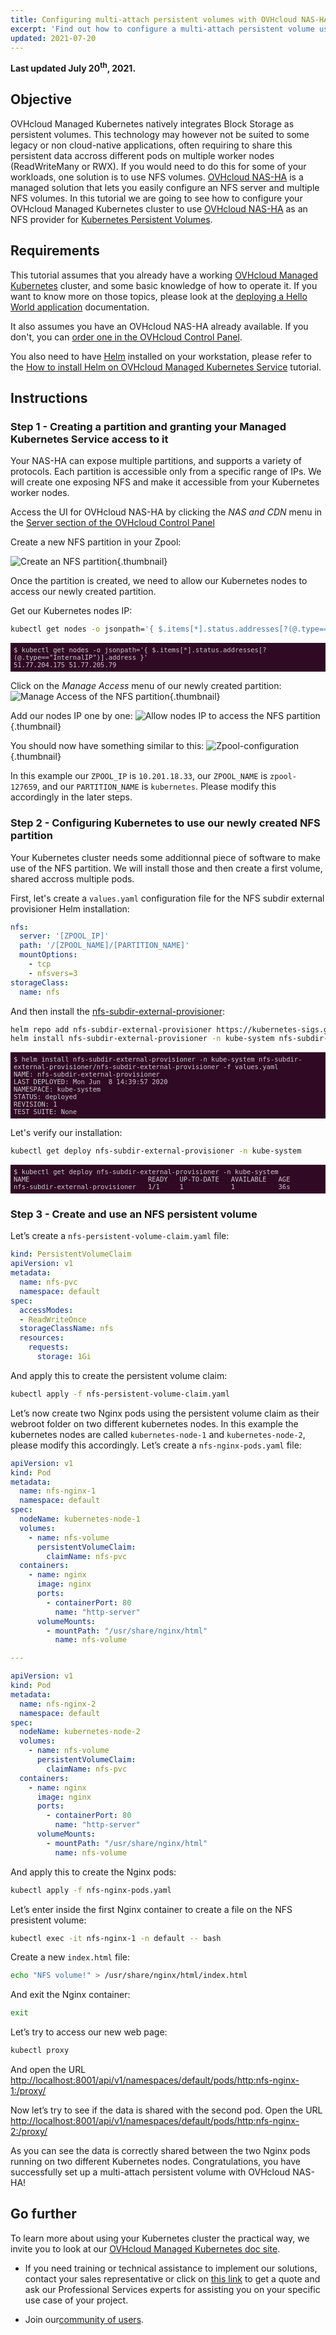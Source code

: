 ```yaml
---
title: Configuring multi-attach persistent volumes with OVHcloud NAS-HA
excerpt: 'Find out how to configure a multi-attach persistent volume using OVHcloud NAS-HA'
updated: 2021-07-20
---
```


<style>
 pre {
     font-size: 14px;
 }
 pre.console {
   background-color: #300A24;
   color: #ccc;
   font-family: monospace;
   padding: 5px;
   margin-bottom: 5px;
 }
 pre.console code {
   b   font-family: monospace !important;
   font-size: 0.75em;
   color: #ccc;
 }
 .small {
     font-size: 0.75em;
 }
</style>

**Last updated July 20<sup>th</sup>, 2021.**

## Objective

OVHcloud Managed Kubernetes natively integrates Block Storage as persistent volumes. This technology may however not be suited to some legacy or non cloud-native applications, often requiring to share this persistent data accross different pods on multiple worker nodes (ReadWriteMany or RWX). If you would need to do this for some of your workloads, one solution is to use NFS volumes. [OVHcloud NAS-HA](https://www.ovh.co.uk/nas/) is a managed solution that lets you easily configure an NFS server and multiple NFS volumes. In this tutorial we are going to see how to configure your OVHcloud Managed Kubernetes cluster to use [OVHcloud NAS-HA](https://www.ovh.co.uk/nas/) as an NFS provider for [Kubernetes Persistent Volumes](https://kubernetes.io/docs/concepts/storage/persistent-volumes/).

## Requirements

This tutorial assumes that you already have a working [OVHcloud Managed Kubernetes](https://www.ovhcloud.com/en/public-cloud/kubernetes/) cluster, and some basic knowledge of how to operate it. If you want to know more on those topics, please look at the [deploying a Hello World application](/pages/platform/kubernetes-k8s/deploying-hello-world) documentation.

It also assumes you have an OVHcloud NAS-HA already available. If you don't, you can [order one in the OVHcloud Control Panel](https://www.ovh.com/manager/dedicated/#/configuration/nas).

You also need to have [Helm](https://docs.helm.sh/) installed on your workstation, please refer to the [How to install Helm on OVHcloud Managed Kubernetes Service](/pages/platform/kubernetes-k8s/installing-helm) tutorial.

## Instructions

### Step 1 - Creating a partition and granting your Managed Kubernetes Service access to it

Your NAS-HA can expose multiple partitions, and supports a variety of protocols. Each partition is accessible only from a specific range of IPs. We will create one exposing NFS and make it accessible from your Kubernetes worker nodes.

Access the UI for OVHcloud NAS-HA by clicking the *NAS and CDN* menu in the [Server section of the OVHcloud Control Panel](https://www.ovh.com/manager/dedicated)

Create a new NFS partition in your Zpool:

![Create an NFS partition](images/create-nfs-partition.png){.thumbnail}

Once the partition is created, we need to allow our Kubernetes nodes to access our newly created partition.

Get our Kubernetes nodes IP:
```bash
kubectl get nodes -o jsonpath='{ $.items[*].status.addresses[?(@.type=="InternalIP")].address }'
```

<pre class="console"><code>$ kubectl get nodes -o jsonpath='{ $.items[*].status.addresses[?(@.type=="InternalIP")].address }'
51.77.204.175 51.77.205.79
</code></pre>

Click on the *Manage Access* menu of our newly created partition:
![Manage Access of the NFS partition](images/manage-nfs-partition-access.png){.thumbnail}

Add our nodes IP one by one:
![Allow nodes IP to access the NFS partition](images/manage-nfs-partition-access-ip.png){.thumbnail}

You should now have something similar to this:
![Zpool-configuration](images/manage-nfs-zpool.png){.thumbnail}

In this example our `ZPOOL_IP` is `10.201.18.33`, our `ZPOOL_NAME` is `zpool-127659`, and our `PARTITION_NAME` is `kubernetes`. Please modify this accordingly in the later steps.

### Step 2 - Configuring Kubernetes to use our newly created NFS partition

Your Kubernetes cluster needs some additionnal piece of software to make use of the NFS partition. We will install those and then create a first volume, shared accross multiple pods.

First, let's create a `values.yaml` configuration file for the NFS subdir external provisioner Helm installation:

```yaml
nfs:
  server: '[ZPOOL_IP]'
  path: '/[ZPOOL_NAME]/[PARTITION_NAME]'
  mountOptions:
    - tcp
    - nfsvers=3
storageClass:
  name: nfs
```

And then install the [nfs-subdir-external-provisioner](https://github.com/kubernetes-sigs/nfs-subdir-external-provisioner):

```bash
helm repo add nfs-subdir-external-provisioner https://kubernetes-sigs.github.io/nfs-subdir-external-provisioner/
helm install nfs-subdir-external-provisioner -n kube-system nfs-subdir-external-provisioner/nfs-subdir-external-provisioner -f values.yaml
```

<pre class="console"><code>$ helm install nfs-subdir-external-provisioner -n kube-system nfs-subdir-external-provisioner/nfs-subdir-external-provisioner -f values.yaml
NAME: nfs-subdir-external-provisioner
LAST DEPLOYED: Mon Jun  8 14:39:57 2020
NAMESPACE: kube-system
STATUS: deployed
REVISION: 1
TEST SUITE: None
</code></pre>

Let's verify our installation:

```bash
kubectl get deploy nfs-subdir-external-provisioner -n kube-system
```

<pre class="console"><code>$ kubectl get deploy nfs-subdir-external-provisioner -n kube-system
NAME                              READY   UP-TO-DATE   AVAILABLE   AGE
nfs-subdir-external-provisioner   1/1     1            1           36s
</code></pre>

### Step 3 - Create and use an NFS persistent volume

Let’s create a `nfs-persistent-volume-claim.yaml` file:

```yaml
kind: PersistentVolumeClaim
apiVersion: v1
metadata:
  name: nfs-pvc
  namespace: default
spec:
  accessModes:
  - ReadWriteOnce
  storageClassName: nfs
  resources:
    requests:
      storage: 1Gi
```

And apply this to create the persistent volume claim:

```bash
kubectl apply -f nfs-persistent-volume-claim.yaml
```

Let’s now create two Nginx pods using the persistent volume claim as their webroot folder on two different kubernetes nodes. In this example the kubernetes nodes are called `kubernetes-node-1` and `kubernetes-node-2`, please modify this accordingly. Let’s create a `nfs-nginx-pods.yaml` file:

```yaml
apiVersion: v1
kind: Pod
metadata:
  name: nfs-nginx-1
  namespace: default
spec:
  nodeName: kubernetes-node-1
  volumes:
    - name: nfs-volume
      persistentVolumeClaim:
        claimName: nfs-pvc
  containers:
    - name: nginx
      image: nginx
      ports:
        - containerPort: 80
          name: "http-server"
      volumeMounts:
        - mountPath: "/usr/share/nginx/html"
          name: nfs-volume

---

apiVersion: v1
kind: Pod
metadata:
  name: nfs-nginx-2
  namespace: default
spec:
  nodeName: kubernetes-node-2
  volumes:
    - name: nfs-volume
      persistentVolumeClaim:
        claimName: nfs-pvc
  containers:
    - name: nginx
      image: nginx
      ports:
        - containerPort: 80
          name: "http-server"
      volumeMounts:
        - mountPath: "/usr/share/nginx/html"
          name: nfs-volume
```

And apply this to create the Nginx pods:

```bash
kubectl apply -f nfs-nginx-pods.yaml
```

Let’s enter inside the first Nginx container to create a file on the NFS presistent volume:

```bash
kubectl exec -it nfs-nginx-1 -n default -- bash
```

Create a new `index.html` file:

```bash
echo "NFS volume!" > /usr/share/nginx/html/index.html
```

And exit the Nginx container:

```bash
exit
```

Let’s try to access our new web page:

```bash
kubectl proxy
```

And open the URL [http://localhost:8001/api/v1/namespaces/default/pods/http:nfs-nginx-1:/proxy/](http://localhost:8001/api/v1/namespaces/default/pods/http:nfs-nginx-1:/proxy/)

Now let’s try to see if the data is shared with the second pod. Open the URL [http://localhost:8001/api/v1/namespaces/default/pods/http:nfs-nginx-2:/proxy/](http://localhost:8001/api/v1/namespaces/default/pods/http:nfs-nginx-2:/proxy/)

As you can see the data is correctly shared between the two Nginx pods running on two different Kubernetes nodes.
Congratulations, you have successfully set up a multi-attach persistent volume with OVHcloud NAS-HA!

## Go further

To learn more about using your Kubernetes cluster the practical way, we invite you to look at our [OVHcloud Managed Kubernetes doc site](/products/public-cloud-containers-orchestration-managed-kubernetes-k8s).

- If you need training or technical assistance to implement our solutions, contact your sales representative or click on [this link](https://www.ovhcloud.com/en-ie/professional-services/) to get a quote and ask our Professional Services experts for assisting you on your specific use case of your project.

- Join our[community of users](https://community.ovh.com/en/).
